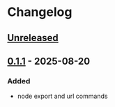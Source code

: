 # Changelog

## [Unreleased]

## [0.1.1] - 2025-08-20

### Added

- node export and url commands

[Unreleased]: https://github.com/schpet/figma-cli/compare/v0.1.1...HEAD
[0.1.1]: https://github.com/schpet/figma-cli/releases/tag/v0.1.1
